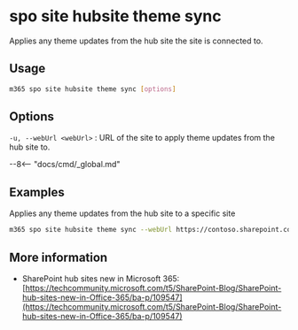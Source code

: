 # spo site hubsite theme sync

Applies any theme updates from the hub site the site is connected to.

## Usage

```sh
m365 spo site hubsite theme sync [options]
```

## Options

`-u, --webUrl <webUrl>`
: URL of the site to apply theme updates from the hub site to.

--8<-- "docs/cmd/_global.md"

## Examples

Applies any theme updates from the hub site to a specific site

```sh
m365 spo site hubsite theme sync --webUrl https://contoso.sharepoint.com/sites/project-x
```

## More information

- SharePoint hub sites new in Microsoft 365: [https://techcommunity.microsoft.com/t5/SharePoint-Blog/SharePoint-hub-sites-new-in-Office-365/ba-p/109547](https://techcommunity.microsoft.com/t5/SharePoint-Blog/SharePoint-hub-sites-new-in-Office-365/ba-p/109547)
